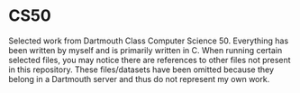 # CS50
Selected work from Dartmouth Class Computer Science 50. Everything has been written by myself and is primarily written in C. When running certain selected files, you may notice there are references to other files not present in this repository. These files/datasets have been omitted because they belong in a Dartmouth server and thus do not represent my own work.
